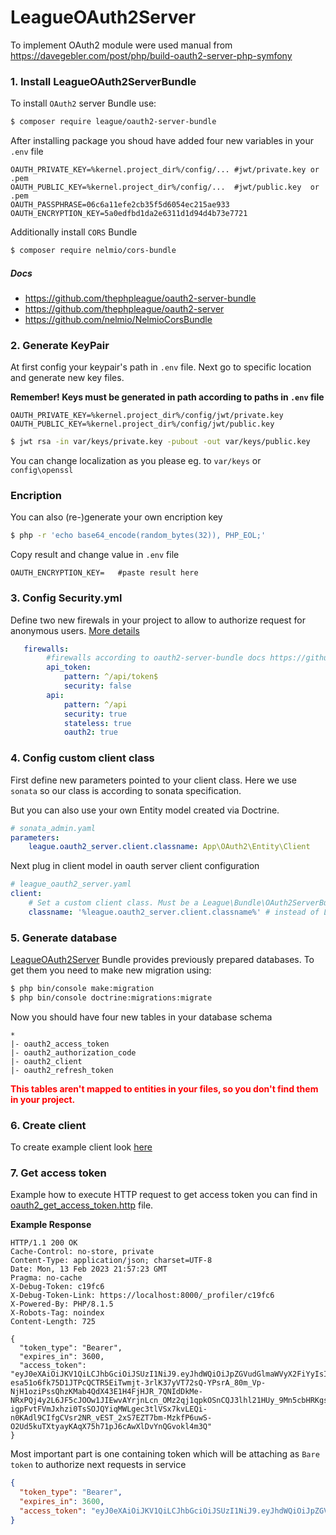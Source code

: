 # LeagueOAuth2Server

To implement OAuth2 module were used manual from https://davegebler.com/post/php/build-oauth2-server-php-symfony

### 1. Install LeagueOAuth2ServerBundle

To install `OAuth2` server Bundle use:
```bash
$ composer require league/oauth2-server-bundle
```

After installing package you shoud have added four new variables in your `.env` file

```dotenv
OAUTH_PRIVATE_KEY=%kernel.project_dir%/config/... #jwt/private.key or .pem
OAUTH_PUBLIC_KEY=%kernel.project_dir%/config/...  #jwt/public.key  or .pem
OAUTH_PASSPHRASE=06c6a11efe2cb35f5d6054ec215ae933
OAUTH_ENCRYPTION_KEY=5a0edfbd1da2e6311d1d94d4b73e7721
```

Additionally install `CORS` Bundle
```bash
$ composer require nelmio/cors-bundle
```


##### Docs

- https://github.com/thephpleague/oauth2-server-bundle
- https://github.com/thephpleague/oauth2-server
- https://github.com/nelmio/NelmioCorsBundle

### 2. Generate KeyPair

At first config your keypair's path in `.env` file. Next go to specific location and generate new key files.

**Remember! Keys must be generated in path according to paths in `.env` file**

```dotenv
OAUTH_PRIVATE_KEY=%kernel.project_dir%/config/jwt/private.key
OAUTH_PUBLIC_KEY=%kernel.project_dir%/config/jwt/public.key
```

```bash
$ jwt rsa -in var/keys/private.key -pubout -out var/keys/public.key
```

You can change localization as you please eg. to `var/keys` or `config\openssl`

### Encription

You can also (re-)generate your own encription key

```bash
$ php -r 'echo base64_encode(random_bytes(32)), PHP_EOL;'
```

Copy result and change value in `.env` file

```dotenv
OAUTH_ENCRYPTION_KEY=   #paste result here
```

### 3. Config Security.yml

Define two new firewals in your project to allow to authorize request for anonymous users. 
[More details](https://github.com/thephpleague/oauth2-server-bundle/blob/master/docs/basic-setup.md)

```yml
   firewalls:
        #firewalls according to oauth2-server-bundle docs https://github.com/thephpleague/oauth2-server-bundle/blob/master/docs/basic-setup.md
        api_token:
            pattern: ^/api/token$
            security: false
        api:
            pattern: ^/api
            security: true
            stateless: true
            oauth2: true

```

### 4. Config custom client class

First define new parameters pointed to your client class.
Here we use `sonata` so our class is according to sonata specification.

But you can also use your own Entity model created via Doctrine.

```yaml
# sonata_admin.yaml
parameters:
    league.oauth2_server.client.classname: App\OAuth2\Entity\Client
```

Next plug in client model in oauth server client configuration

```yaml
# league_oauth2_server.yaml
client:
    # Set a custom client class. Must be a League\Bundle\OAuth2ServerBundle\Model\AbstractClient
    classname: '%league.oauth2_server.client.classname%' # instead of League\Bundle\OAuth2ServerBundle\Model\Client
```


### 5. Generate database

[LeagueOAuth2Server](https://github.com/thephpleague/oauth2-server-bundle) Bundle provides previously prepared databases. 
To get them you need to make new migration using:

```bash
$ php bin/console make:migration
$ php bin/console doctrine:migrations:migrate
```

Now you should have four new tables in your database schema

```
*
|- oauth2_access_token
|- oauth2_authorization_code
|- oauth2_client
|- oauth2_refresh_token
```

<span style="color:red"><b>This tables aren't mapped to entities in your files, so you don't find them in your project.</b></span>

### 6. Create client

To create example client look [here](https://github.com/thephpleague/oauth2-server-bundle/blob/master/docs/basic-setup.md)

### 7. Get access token

Example how to execute HTTP request to get access token you can find in [oauth2_get_access_token.http](../http/oauth2_get_access_token.http) file.

**Example Response**

```http request
HTTP/1.1 200 OK
Cache-Control: no-store, private
Content-Type: application/json; charset=UTF-8
Date: Mon, 13 Feb 2023 21:57:23 GMT
Pragma: no-cache
X-Debug-Token: c19fc6
X-Debug-Token-Link: https://localhost:8000/_profiler/c19fc6
X-Powered-By: PHP/8.1.5
X-Robots-Tag: noindex
Content-Length: 725

{
  "token_type": "Bearer",
  "expires_in": 3600,
  "access_token": "eyJ0eXAiOiJKV1QiLCJhbGciOiJSUzI1NiJ9.eyJhdWQiOiJpZGVudGlmaWVyX2FiYyIsImp0aSI6IjY2N2Y1NzgzZWRjZjRmNzQxNDdjYmE1MTEzYWE2MzlhNGI5N2RmOWRlYmE2MDIzMTExZmZjZWU0MGVkODI0NTYxOWRhYWEwMGNjMWVhYTY3IiwiaWF0IjoxNjc2MzI1NDQyLjg4Njc5NywibmJmIjoxNjc2MzI1NDQyLjg4NjgxLCJleHAiOjE2NzYzMjkwNDIuNDQwMzIyLCJzdWIiOiIiLCJzY29wZXMiOlsiZGVmYXVsdCJdfQ.EgOj49GUKGTnjFF7za8vdQI42k-esa51o6fk75D1JTPcQCTR5EiTwmjt-3rlK37yVT72sQ-YPsrA_80m_Vp-NjH1oziPssQhzKMab4QdX43E1H4FjHJR_7QNIdDkMe-NRxPQj4y2L6JF5cJOOw1JIEwvAYrjnLcn_OMz2qj1qpkOSnCQJ3lhl21HUy_9Mn5cbHRKgsj5c3K5qBG_-igpFvtFVmJxhzi0TsSOJQYiqMWLgec3tlVSx7kvLEQi-n0KAdl9CIfgCVsr2NR_vEST_2xS7EZT7bm-MzkfP6uwS-O2Ud5kuTXtyayKAqX75h71pJ6cAwXlDvYnQGvokl4m3Q"
}
```

Most important part is one containing token which will be attaching as `Bare token` to authorize next requests in service

```json
{
  "token_type": "Bearer",
  "expires_in": 3600,
  "access_token": "eyJ0eXAiOiJKV1QiLCJhbGciOiJSUzI1NiJ9.eyJhdWQiOiJpZGVudGlmaWVyX2FiYyIsImp0aSI6IjY2N2Y1NzgzZWRjZjRmNzQxNDdjYmE1MTEzYWE2MzlhNGI5N2RmOWRlYmE2MDIzMTExZmZjZWU0MGVkODI0NTYxOWRhYWEwMGNjMWVhYTY3IiwiaWF0IjoxNjc2MzI1NDQyLjg4Njc5NywibmJmIjoxNjc2MzI1NDQyLjg4NjgxLCJleHAiOjE2NzYzMjkwNDIuNDQwMzIyLCJzdWIiOiIiLCJzY29wZXMiOlsiZGVmYXVsdCJdfQ.EgOj49GUKGTnjFF7za8vdQI42k-esa51o6fk75D1JTPcQCTR5EiTwmjt-3rlK37yVT72sQ-YPsrA_80m_Vp-NjH1oziPssQhzKMab4QdX43E1H4FjHJR_7QNIdDkMe-NRxPQj4y2L6JF5cJOOw1JIEwvAYrjnLcn_OMz2qj1qpkOSnCQJ3lhl21HUy_9Mn5cbHRKgsj5c3K5qBG_-igpFvtFVmJxhzi0TsSOJQYiqMWLgec3tlVSx7kvLEQi-n0KAdl9CIfgCVsr2NR_vEST_2xS7EZT7bm-MzkfP6uwS-O2Ud5kuTXtyayKAqX75h71pJ6cAwXlDvYnQGvokl4m3Q"
}
```